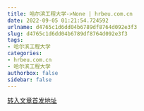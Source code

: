 ```yaml
---
title: 哈尔滨工程大学->None | hrbeu.com.cn
date: 2022-09-05 01:21:54.724592
urlname: d4765c1d6dd04b6789df8764d092e3f3
slug: d4765c1d6dd04b6789df8764d092e3f3
tags: 
- 哈尔滨工程大学
categories:
- hrbeu.com.cn
- 哈尔滨工程大学
authorbox: false
sidebar: false
---
```





[转入文章首发地址](http://epaper.hljnews.cn/shb/pc/layout/202209/02/node_05.html)